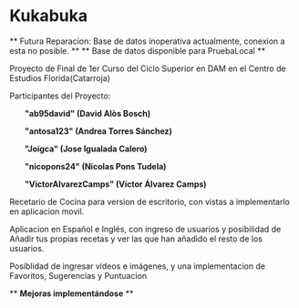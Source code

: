 # Kukabuka

** Futura Reparacion: Base de datos inoperativa actualmente, conexion a esta no posible. **
** Base de datos disponible para PruebaLocal  **

<p>Proyecto de Final de 1er Curso del Ciclo Superior en DAM en el Centro de Estudios Florida(Catarroja)</p>
<p>Participantes del Proyecto:</p>
<p><strong>&nbsp;&nbsp;&nbsp;&nbsp;&nbsp;&nbsp;&nbsp;&nbsp;"ab95david" (David Alòs Bosch)</p>
<p>&nbsp;&nbsp;&nbsp;&nbsp;&nbsp;&nbsp;&nbsp;&nbsp;"antosa123" (Andrea Torres Sánchez)</p>
<p>&nbsp;&nbsp;&nbsp;&nbsp;&nbsp;&nbsp;&nbsp;&nbsp;"Joigca" (Jose Igualada Calero)</p> 
<p>&nbsp;&nbsp;&nbsp;&nbsp;&nbsp;&nbsp;&nbsp;&nbsp;"nicopons24" (Nicolas Pons Tudela)</p>
<p>&nbsp;&nbsp;&nbsp;&nbsp;&nbsp;&nbsp;&nbsp;&nbsp;"VictorAlvarezCamps" (Víctor Álvarez Camps)</p></strong>

<p>Recetario de Cocina para version de escritorio, con vistas a implementarlo en aplicacion movil.</p>
<p>Aplicacion en Español e Inglés, con ingreso de usuarios y posibilidad de Añadir tus propias recetas y ver las que han añadido
el resto de los usuarios.</p>
<p>Posiblidad de ingresar videos e imágenes, y una implementacion de Favoritos, Sugerencias y Puntuacion</p>

** <strong>Mejoras implementándose</strong> **

